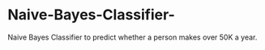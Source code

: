 # Naive-Bayes-Classifier-
Naive Bayes Classifier to predict whether a person makes over 50K a year.
